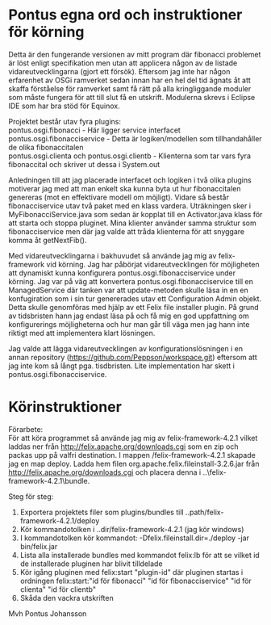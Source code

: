 Pontus egna ord och instruktioner för körning
================

Detta är den fungerande versionen av mitt program där fibonacci problemet är löst enligt specifikation men utan att applicera någon av de listade vidareutvecklingarna (gjort ett försök). Eftersom jag inte har någon erfarenhet av OSGi ramverket sedan innan har en hel del tid ägnats åt att skaffa förståelse för ramverket samt få rätt på alla kringliggande moduler som måste fungera för att till slut få en utskrift. Modulerna skrevs i Eclipse IDE som har bra stöd för Equinox.

Projektet består utav fyra plugins:<br/>
pontus.osgi.fibonacci - Här ligger service interfacet<br/>
pontus.osgi.fibonacciservice - Detta är logiken/modellen som tillhandahåller de olika fibonaccitalen<br/>
pontus.osgi.clienta och pontus.osgi.clientb - Klienterna som tar vars fyra fibonaccital och skriver ut dessa i System.out

Anledningen till att jag placerade interfacet och logiken i två olika plugins motiverar jag med att man enkelt ska kunna byta ut hur fibonaccitalen genereras (mot en effektivare modell om möjligt). Vidare så består fibonacciservice utav två paket med en klass vardera. Uträkningen sker i MyFibonacciService.java som sedan är kopplat till en Activator.java klass för att starta och stoppa pluginet. Mina klienter använder samma struktur som fibonacciservice men där jag valde att tråda klienterna för att snyggare komma åt getNextFib().

Med vidareutvecklingarna i bakhuvudet så använde jag mig av felix-framework vid körning. Jag har påbörjat vidareutvecklingen för möjligheten att dynamiskt kunna konfigurera pontus.osgi.fibonacciservice under körning. Jag var på väg att konvertera pontus.osgi.fibonacciservice till en ManagedService där tanken var att update-metoden skulle läsa in en en konfugiration som i sin tur genererades utav ett Configuration Admin objekt. Detta skulle genomföras med hjälp av ett  Felix file installer plugin. På grund av tidsbristen hann jag endast läsa på och få mig en god uppfattning om konfigurerings möjligheterna och hur man går till väga men jag hann inte riktigt med att implementera klart lösningen.

Jag valde att lägga vidareutvecklingen av konfigurationslösningen i en annan repository (https://github.com/Peppson/workspace.git) eftersom att jag inte kom så långt pga. tisdbristen. Lite implementation har skett i pontus.osgi.fibonacciservice.

Körinstruktioner
================================================================================

Förarbete:<br/>För att köra programmet så använde jag mig av felix-framework-4.2.1 vilket laddas ner från http://felix.apache.org/downloads.cgi som en zip och packas upp på valfri destination. I mappen /felix-framework-4.2.1 skapade jag en map deploy. Ladda hem filen org.apache.felix.fileinstall-3.2.6.jar från http://felix.apache.org/downloads.cgi och placera denna i ..\felix-framework-4.2.1\bundle.

Steg för steg:<br/>
1. Exportera projektets filer som plugins/bundles till ..path/felix-framework-4.2.1/deploy<br/>
2. Kör kommandotolken i ..dir/felix-framework-4.2.1 (jag kör windows)<br/>
3. I kommandotolken kör kommandot: -Dfelix.fileinstall.dir=./deploy -jar bin/felix.jar<br/>
4. Lista alla installerade bundles med kommandot felix:lb för att se vilket id de installerade pluginen har blivit tilldelade <br/>
5. Kör igång pluginen med felix:start "plugin-id" där pluginen startas i ordningen felix:start:"id för fibonacci" "id för fibonacciservice" "id för clienta" "id för clientb"<br/>
6. Skåda den vackra utskriften<br/>

Mvh Pontus Johansson


